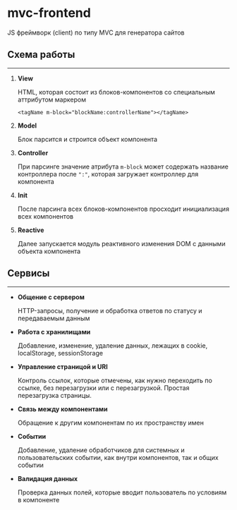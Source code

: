 # mvc-frontend
JS фреймворк (client) по типу MVC для генератора сайтов

## Схема работы

***

1. **View**

    HTML, которая состоит из блоков-компонентов со специальным аттрибутом маркером 
    
    `<tagName m-block="blockName:controllerName"></tagName>`

2. **Model**

    Блок парсится и строится объект компонента

3. **Controller**

    При парсинге значение атрибута `m-block` может содержать название контроллера после `":"`, которая загружает контроллер для компонента

4. **Init**

    После парсинга всех блоков-компонентов просходит инициализация всех компонентов

5. **Reactive**

    Далее запускается модуль реактивного изменения DOM с данными объекта компонента


## Сервисы
***
* **Общение с сервером**

    HTTP-запросы, получение и обработка ответов по статусу и передаваемым данным

* **Работа с хранилищами**

    Добавление, изменение, удаление данных, лежащих в cookie, localStorage, sessionStorage

* **Управление страницой и URI**

    Контроль ссылок, которые отмечены, как нужно переходить по ссылке, без перезагрузки или с перезагрузкой. Простая перезагрузка страницы.

* **Связь между компонентами**

    Обращение к другим компонентам по их пространству имен

* **Событии**

    Добавление, удаление обработчиков для системных и пользовательских событии, как внутри компонентов, так и общих событии

* **Валидация данных**

    Проверка данных полей, которые вводит пользователь по условиям в компоненте

